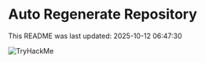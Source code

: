 # Auto Regenerate Repository

This README was last updated: 2025-10-12 06:47:30

 ![TryHackMe](https://tryhackme.com/badge/533634)